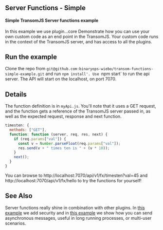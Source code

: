 ## Server Functions - Simple
#### Simple TransomJS Server functions example

In this example we use plugin...core
Demonstrate how you can use your own custom code as an end point in the TransomJS. Your custom code runs in the context of the TransomJS server, and has access to all the plugins.

## Run the example
Clone the repo from `git@github.com:binaryops-wiebo/transom-functions-simple-example.git` and run `npm install'.
Use `npm start` to run the api server. The API will start on the localhost, on port 7070. 

## Details
The function definition is in `myApi.js`. You'll note that it uses a GET request, and the function gets a reference of the TransomJS
server passed in, as well as the expected request, response and next function.
``` javascript
timesten: {
  methods: ["GET"],
  function: function (server, req, res, next) {
    if (req.params["val"]) {
      const v = Number.parseFloat(req.params["val"]);
      res.send(v + " times ten is " + (v * 10));
    }
    next();
  }
}
```

You can browse to http://localhost:7070/api/v1/fx/timesten?val=45 and http://localhost:7070/api/v1/fx/hello to try the functions for yourself!

## See Also

Server functions really shine in combination with other plugins. In [this example](https://transomjs.github.io/docs/secured-function-example/) we add security and in [this example](https://transomjs.github.io/docs/socketio-example/) we show how you can send asynchronous messages, useful in long running processes, or multi-user scenarios. 


